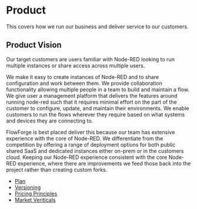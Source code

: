 # Product

This covers how we run our business and deliver service to our customers.

## Product Vision
Our target customers are users familiar with Node-RED looking to run multiple instances or share access across multiple users.

We make it easy to create instances of Node-RED and to share configuration and work between them. We provide collaboration functionality allowing multiple people in a team to build and maintain a flow. 
We give user a management platform that delivers the features around running node-red such that it requires minimal effort on the part of the customer to configure, update, and maintain their environments.
We enable customers to run the flows wherever they require based on what systems and devices they are connecting to.

FlowForge is best placed deliver this because our team has extensive experience with the core of Node-RED.
We differentiate from the competition by offering a range of deployment options for both public shared SaaS and dedicated instances either on-prem or in the customers cloud. Keeping our Node-RED experience consistent with the core Node-RED experience, where there are improvements we feed those back into the project rather than creating custom forks.


- [Plan](../product/plan.md)
- [Versioning](../product/versioning.md)
- [Pricing Principles](../product/pricing.md)
- [Market Veriticals](../product/verticals.md)